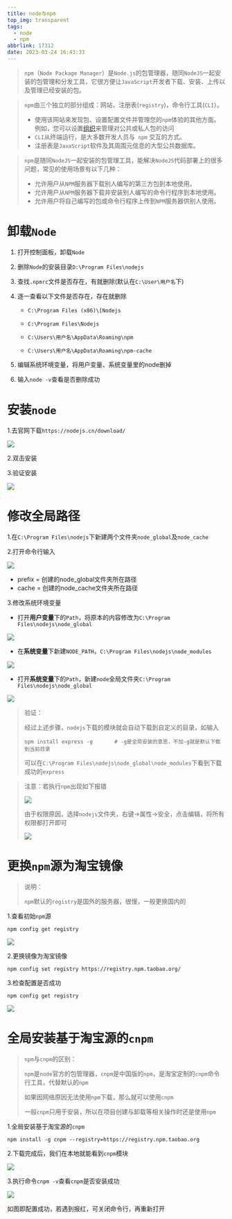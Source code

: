 ```yaml
---
title: node与npm
top_img: transparent
tags:
  - node
  - npm
abbrlink: 17312
date: 2023-03-24 16:43:33
---
```


> `npm`（`Node Package Manager`）是`Node.js`的包管理器，随同`NodeJS`一起安装的包管理和分发工具，它很方便让`JavaScript`开发者下载、安装、上传以及管理已经安装的包。

> `npm`由三个独立的部分组成：网站，注册表(`registry`)，命令行工具(`CLI`）。
>
> - 使用该网站来发现包、设置配置文件并管理您的` npm `体验的其他方面。例如，您可以设置[组织](https:node与npm/node与npm/www.npmjs.comnode与npm/features)来管理对公共或私人包的访问
>- `CLI`从终端运行，是大多数开发人员与` npm` 交互的方式。
> - 注册表是` JavaScript `软件及其周围元信息的大型公共数据库。

> `npm`是随同`NodeJS`一起安装的包管理工具，能解决`NodeJS`代码部署上的很多问题，常见的使用场景有以下几种：
>
> - 允许用户从`NPM`服务器下载别人编写的第三方包到本地使用。
> - 允许用户从`NPM`服务器下载并安装别人编写的命令行程序到本地使用。
> - 允许用户将自己编写的包或命令行程序上传到`NPM`服务器供别人使用。

# 卸载`Node`

1. 打开控制面板，卸载`Node`

2. 删除`Node`的安装目录`D:\Program Files\nodejs`

3. 查找`.npmrc`文件是否存在，有就删除(默认在`C:\User\用户名`下)

4. 逐一查看以下文件是否存在，存在就删除

   - `C:\Program Files (x86)\[Nodejs`

   - `C:\Program Files\Nodejs`

   - `C:\Users\用户名\AppData\Roaming\npm`

   - `C:\Users\用户名\AppData\Roaming\npm-cache`

5. 编辑系统环境变量，将用户变量、系统变量里的node删掉

6. 输入`node -v`查看是否删除成功

# 安装`node`

1.去官网下载`https://nodejs.cn/download/`

![](node与npm/1.png)

2.双击安装

3.验证安装

![](node与npm/2.png)

# 修改全局路径

1.在`C:\Program Files\nodejs`下新建两个文件夹`node_global`及`node_cache`

2.打开命令行输入

![](node与npm/3.png)

- prefix = 创建的node_global文件夹所在路径
- cache  = 创建的node_cache文件夹所在路径

3.修改系统环境变量

- 打开**用户变量**下的`Path`，将原本的内容修改为`C:\Program Files\nodejs\node_global`

![](node与npm/4.png)

- 在**系统变量**下新建`NODE_PATH`，`C:\Program Files\nodejs\node_modules`

![](node与npm/5.png)

- 打开**系统变量**下的`Path`，新建`node`全局文件夹`C:\Program Files\nodejs\node_global`

![](node与npm/6.png)

> 验证：
>
> 经过上述步骤，`nodejs`下载的模块就会自动下载到自定义的目录，如输入
>
> ```shell
> npm install express -g       # -g是全局安装的意思，不加-g就是默认下载到当前目录
> ```
>
> 可以在`C:\Program Files\nodejs\node_global\node_modules`下看到下载成功的`express`

> 注意：若执行`npm`出现如下报错
>
> ![](node与npm/8.png)
>
> 由于权限原因，选择`nodejs`文件夹，右键->属性->安全，点击编辑，将所有权限都打开即可
>
> ![](node与npm/7.png)

# 更换`npm`源为淘宝镜像

> 说明：
>
> `npm`默认的`registry`是国外的服务器，很慢，一般更换国内的

1.查看初始`npm`源

```shell
npm config get registry
```

![](node与npm/9.png)

2.更换镜像为淘宝镜像

```shell
npm config set registry https://registry.npm.taobao.org/
```

3.检查配置是否成功

```shell
npm config get registry
```

![](node与npm/10.png)

# 全局安装基于淘宝源的`cnpm`

>`npm`与`cnpm`的区别：
>
>`npm`是`node`官方的包管理器，`cnpm`是中国版的`npm`，是淘宝定制的`cnpm`命令行工具，代替默认的`npm`
>
>如果因网络原因无法使用`npm`下载，那么就可以使用`cnpm`
>
>一般`cnpm`只用于安装，所以在项目创建与卸载等相关操作时还是使用`npm`

1.全局安装基于淘宝源的`cnpm`

```shell
npm install -g cnpm --registry=https://registry.npm.taobao.org
```

2.下载完成后，我们在本地就能看到`cnpm`模块

![](node与npm/11.png)

3.执行命令`cnpm -v`查看`cnpm`是否安装成功

![](node与npm/12.png)

如图即配置成功，若遇到报红，可关闭命令行，再重新打开
